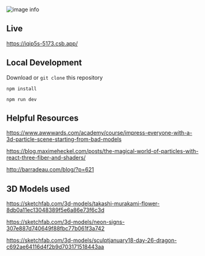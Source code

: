 ![image info](https://media.giphy.com/media/v1.Y2lkPTc5MGI3NjExMDZkZDZhMzhmZmY4MjA4Y2Q3NzA0NDljN2UxMDQ1ZGE0ZGE1MjgzYiZlcD12MV9pbnRlcm5hbF9naWZzX2dpZklkJmN0PWc/TpIRUZb8U6XZ4lqipR/giphy.gif)

## Live
https://iqip5s-5173.csb.app/

## Local Development
Download or `git clone` this repository

`npm install`

`npm run dev`

## Helpful Resources
https://www.awwwards.com/academy/course/impress-everyone-with-a-3d-particle-scene-starting-from-bad-models

https://blog.maximeheckel.com/posts/the-magical-world-of-particles-with-react-three-fiber-and-shaders/

http://barradeau.com/blog/?p=621

## 3D Models used
https://sketchfab.com/3d-models/takashi-murakami-flower-8db0a11ec13048389f5e6a86e73f6c3d

https://sketchfab.com/3d-models/neon-signs-307e887d740649f88fbc77b061f3a742

https://sketchfab.com/3d-models/sculptjanuary18-day-26-dragon-c692ae64116d4f2b9d703171518443aa
